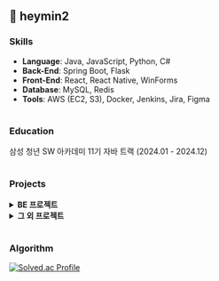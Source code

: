 ## 💭 heymin2


### Skills
- **Language**: Java, JavaScript, Python, C#
- **Back-End**: Spring Boot, Flask
- **Front-End**: React, React Native, WinForms
- **Database**: MySQL, Redis
- **Tools**: AWS (EC2, S3), Docker, Jenkins, Jira, Figma

#

### Education
삼성 청년 SW 아카데미 11기 자바 트랙 (2024.01 - 2024.12)
  
#

### Projects

<details>
   <summary><strong>BE 프로젝트</strong></summary>
  
| 프로젝트명 | 설명 | 기간 | 인원 | 역할 |
|-----------|--------------------------------------------------------|-------------------------------|----|---|
| [pawly](https://github.com/six-star-104/pawly) | AR기반 롤링페이퍼 서비스 | 2024.10.14 ~ 2024.11.19 | 6명 | BE |
| [맘대로: 당신의 마음이 가는대로](https://github.com/mam-daero/mamdaero) | WebRTC 기반 실시간 비대면 상담 플랫폼 | 2024.07.02 ~ 2024.08.16 | 7명 | BE |
| [개집: 개인간 집거래](https://github.com/heymin2/WhereIsMyHome) | 아파트 실거래가 조회 및 매물 공유 플랫폼 | 2024.05.13 ~ 2024.05.24 | 2명 | BE |
</details>


<details>
   <summary><strong>그 외 프로젝트</strong></summary>
  
| 프로젝트명 | 설명 | 기간 | 인원 | 역할 |
|-----------|--------------------------------------------------------|-------------------------------|----|---|
| [맘대로: 당신의 마음이 가는대로](https://github.com/mam-daero/mamdaero) | WebRTC 기반 실시간 비대면 상담 플랫폼 | 2024.07.02 ~ 2024.08.16 | 7명 | BE |
| [피노키오](https://github.com/Voice-Phishing-Detection-App/Client2) | 통화 내용을 분석하여 보이스피싱을 탐지하고 사용자에게 알림을 제공하는 앱 | 2023.05 ~ 2023.11 | 5명 | FE |
| [yolov5를 이용한 얼굴 인식](https://github.com/heymin2/yolov5s_faceInfo) | 얼굴 인식을 통해 사무실 출입 통계를 산출하는 서비스 | 2023.01 ~ 2023.02 | 1명 | BE, FE, AI |
</details>


#

### Algorithm
[![Solved.ac Profile](http://mazassumnida.wtf/api/v2/generate_badge?boj=13131325)](https://solved.ac/13131325/)

